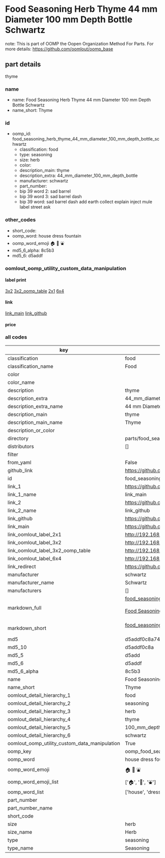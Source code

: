 # Food Seasoning Herb Thyme 44 mm Diameter 100 mm Depth Bottle Schwartz  

note: This is part of OOMP the Oopen Organization Method For Parts. For more details: https://github.com/oomlout/oomp_base

##  part details
  



thyme



### name
* name: Food Seasoning Herb Thyme 44 mm Diameter 100 mm Depth Bottle Schwartz
* name_short: Thyme
### id
* oomp_id: food_seasoning_herb_thyme_44_mm_diameter_100_mm_depth_bottle_schwartz
  * classification: food
  * type: seasoning
  * size: herb
  * color: 
  * description_main: thyme
  * description_extra: 44_mm_diameter_100_mm_depth_bottle
  * manufacturer: schwartz
  * part_number: 
  * bip 39 word 2: sad barrel
  * bip 39 word 3: sad barrel dash
  * bip 39 word: sad barrel dash add earth collect explain inject mule label street ask

### other_codes
* short_code: 
* oomp_word: house dress fountain
* oomp_word_emoji :house: :dress: :fountain:
* md5_6_alpha: 8c5b3
* md5_6: d5addf






### oomlout_oomp_utility_custom_data_manipulation
#### label print
[3x2](http://192.168.1.245:1112/?label=oomp%208c5b3)
[3x2_oomp_table](http://192.168.1.108:1112/?label=oomp%208c5b3)
[2x1](http://192.168.1.242:1112/?label=oomp%208c5b3)
[6x4](http://192.168.1.55:1112/?label=oomp%208c5b3)    

#### link

[link_main](https://github.com/oomlout/oomlout_oomp_version_1_messy/tree/main/parts/food_seasoning_herb_thyme_44_mm_diameter_100_mm_depth_bottle_schwartz) [link_github](https://github.com/oomlout/oomlout_oomp_version_1_messy/tree/main/parts/food_seasoning_herb_thyme_44_mm_diameter_100_mm_depth_bottle_schwartz)                             

#### price







### all codes 
| key | value |  
| --- | --- |  
| classification | food |  
| classification_name | Food |  
| color |  |  
| color_name |  |  
| description | thyme |  
| description_extra | 44_mm_diameter_100_mm_depth_bottle |  
| description_extra_name | 44 mm Diameter 100 mm Depth Bottle |  
| description_main | thyme |  
| description_main_name | Thyme |  
| description_or_color |   |  
| directory | parts/food_seasoning_herb_thyme_44_mm_diameter_100_mm_depth_bottle_schwartz |  
| distributors | [] |  
| filter |  |  
| from_yaml | False |  
| github_link | https://github.com/oomlout/oomlout_oomp_part_src/tree/main/parts/food_seasoning_herb_thyme_44_mm_diameter_100_mm_depth_bottle_schwartz |  
| id | food_seasoning_herb_thyme_44_mm_diameter_100_mm_depth_bottle_schwartz |  
| link_1 | https://github.com/oomlout/oomlout_oomp_version_1_messy/tree/main/parts/food_seasoning_herb_thyme_44_mm_diameter_100_mm_depth_bottle_schwartz |  
| link_1_name | link_main |  
| link_2 | https://github.com/oomlout/oomlout_oomp_version_1_messy/tree/main/parts/food_seasoning_herb_thyme_44_mm_diameter_100_mm_depth_bottle_schwartz |  
| link_2_name | link_github |  
| link_github | https://github.com/oomlout/oomlout_oomp_version_1_messy/tree/main/parts/food_seasoning_herb_thyme_44_mm_diameter_100_mm_depth_bottle_schwartz |  
| link_main | https://github.com/oomlout/oomlout_oomp_version_1_messy/tree/main/parts/food_seasoning_herb_thyme_44_mm_diameter_100_mm_depth_bottle_schwartz |  
| link_oomlout_label_2x1 | http://192.168.1.242:1112/?label=oomp%208c5b3 |  
| link_oomlout_label_3x2 | http://192.168.1.245:1112/?label=oomp%208c5b3 |  
| link_oomlout_label_3x2_oomp_table | http://192.168.1.108:1112/?label=oomp%208c5b3 |  
| link_oomlout_label_6x4 | http://192.168.1.55:1112/?label=oomp%208c5b3 |  
| link_redirect | https://github.com/oomlout/oomlout_oomp_version_1_messy/tree/main/parts/food_seasoning_herb_thyme_44_mm_diameter_100_mm_depth_bottle_schwartz |  
| manufacturer | schwartz |  
| manufacturer_name | Schwartz |  
| manufacturers | [] |  
| markdown_full | [food_seasoning_herb_thyme_44_mm_diameter_100_mm_depth_bottle_schwartz](none)<br>[](none)<br>[Food Seasoning Herb Thyme 44 Mm Diameter 100 Mm Depth Bottle Schwartz](none)<br><br> |  
| markdown_short | [food_seasoning_herb_thyme_44_mm_diameter_100_mm_depth_bottle_schwartz](none)<br><br> |  
| md5 | d5addf0c8a740a10b622b0326f44b5ed |  
| md5_10 | d5addf0c8a |  
| md5_5 | d5add |  
| md5_6 | d5addf |  
| md5_6_alpha | 8c5b3 |  
| name | Food Seasoning Herb Thyme 44 mm Diameter 100 mm Depth Bottle Schwartz |  
| name_short | Thyme |  
| oomlout_detail_hierarchy_1 | food |  
| oomlout_detail_hierarchy_2 | seasoning |  
| oomlout_detail_hierarchy_3 | herb |  
| oomlout_detail_hierarchy_4 | thyme |  
| oomlout_detail_hierarchy_5 | 100_mm_depth |  
| oomlout_detail_hierarchy_6 | schwartz |  
| oomlout_oomp_utility_custom_data_manipulation | True |  
| oomp_key | oomp_food_seasoning_herb_thyme_44_mm_diameter_100_mm_depth_bottle_schwartz |  
| oomp_word | house dress fountain |  
| oomp_word_emoji | :house: :dress: :fountain: |  
| oomp_word_emoji_list | [':house:', ':dress:', ':fountain:'] |  
| oomp_word_list | ['house', 'dress', 'fountain'] |  
| part_number |  |  
| part_number_name |  |  
| short_code |  |  
| size | herb |  
| size_name | Herb |  
| type | seasoning |  
| type_name | Seasoning |  
